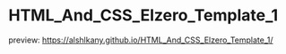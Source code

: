 # HTML_And_CSS_Elzero_Template_1

preview: https://alshlkany.github.io/HTML_And_CSS_Elzero_Template_1/
